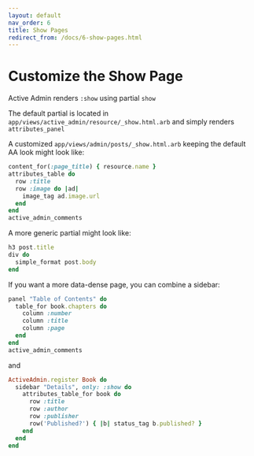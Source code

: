 ```yaml
---
layout: default
nav_order: 6
title: Show Pages
redirect_from: /docs/6-show-pages.html
---
```

# Customize the Show Page

Active Admin renders `:show` using partial `show`

The default partial is located in `app/views/active_admin/resource/_show.html.arb` and simply renders `attributes_panel`

A customized `app/views/admin/posts/_show.html.arb` keeping the default AA look might look like:

```ruby
content_for(:page_title) { resource.name }
attributes_table do
  row :title
  row :image do |ad|
    image_tag ad.image.url
  end
end
active_admin_comments
```

A more generic partial might look like:

```ruby
h3 post.title
div do
  simple_format post.body
end
```

If you want a more data-dense page, you can combine a sidebar:

```ruby
panel "Table of Contents" do
  table_for book.chapters do
    column :number
    column :title
    column :page
  end
end
active_admin_comments
```

and

```ruby
ActiveAdmin.register Book do
  sidebar "Details", only: :show do
    attributes_table_for book do
      row :title
      row :author
      row :publisher
      row('Published?') { |b| status_tag b.published? }
    end
  end
end
```
